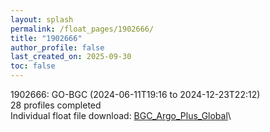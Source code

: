 ```yaml
---
layout: splash
permalink: /float_pages/1902666/
title: "1902666"
author_profile: false
last_created_on: 2025-09-30
toc: false
---
```

 
1902666: GO-BGC (2024-06-11T19:16 to 2024-12-23T22:12)\
28 profiles completed\
Individual float file download: [BGC_Argo_Plus_Global](https://ftp.soest.hawaii.edu/bgc_argo_plus/Individual_Floats/outliers_removed/1902666_Sprof_processed.nc)\

